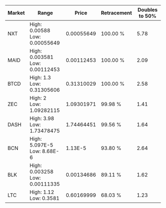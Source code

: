 | Market | Range | Price| Retracement | Doubles to 50% |
| --- | --- | --- | --- | --- |
| NXT | High: 0.00588<br />Low: 0.00055649 | 0.00055649 | 100.00 % | 5.78 |
| MAID | High: 0.003581<br />Low: 0.00112453 | 0.00112453 | 100.00 % | 2.09 |
| BTCD | High: 1.3<br />Low: 0.31305606 | 0.31310029 | 100.00 % | 2.58 |
| ZEC | High: 2<br />Low: 1.09282115 | 1.09301971 | 99.98 % | 1.41 |
| DASH | High: 3.98<br />Low: 1.73478475 | 1.74464451 | 99.56 % | 1.64 |
| BCN | High: 5.097E-5<br />Low: 8.68E-6 | 1.13E-5 | 93.80 % | 2.64 |
| BLK | High: 0.003258<br />Low: 0.00111335 | 0.00134686 | 89.11 % | 1.62 |
| LTC | High: 1.12<br />Low: 0.3581 | 0.60169999 | 68.03 % | 1.23 |
